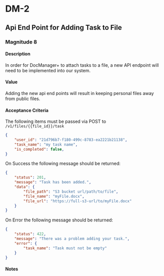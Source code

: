 # DM-2

## Api End Point for Adding Task to File

### Magnitude 8

#### Description
In order for DocManager+ to attach tasks to a file, a new API endpoint will need to be implemented into our system.

#### Value
Adding the new api end points will result in keeping personal files away from public files. 

#### Acceptance Criteria
The following items must be passed via POST to `/v1/files/{{file_id}}/task`
```json
{
    "user_id": "21d796b7-f180-499c-8783-ea2221b21138",
    "task_name": "my task name",
    "is_completed": false,
}
```
On Success the following message should be returned:
```json
{
    "status": 201,
    "message": "Task has been added.",
    "data": {
        "file_path": "S3 bucket url/path/to/file",
        "file_name": "myFile.docx",
        "file_url": "https://full-s3-url/to/myFile.docx"
    }
}
```
On Error the following message should be returned:
```json
{
    "status": 422,
    "message": "There was a problem adding your task.",
    "error": {
        "task_name": "Task must not be empty"
    }
}
```

#### Notes